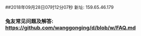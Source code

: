##2018年09月28日07时12分07秒 新址: 159.65.46.179
### 兔友常见问题及解答: https://github.com/wanggonging/d/blob/w/FAQ.md
